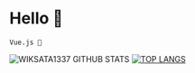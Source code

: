 # Hello 👋

`Vue.js 💖`

![WIKSATA1337 GITHUB STATS](https://github-readme-stats.vercel.app/api?username=WIKSATA1337&show_icons=true&title_color=#FFFFFF&text_color=#74379C)
[![TOP LANGS](https://github-readme-stats.vercel.app/api/top-langs/?username=WIKSATA1337&layout=compact)](https://github.com/WIKSATA1337/github-readme-stats)
